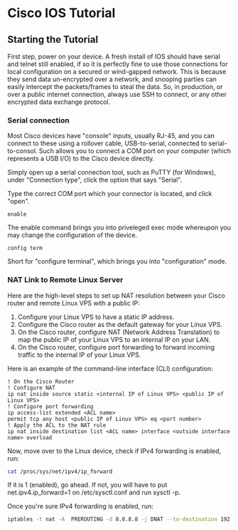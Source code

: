 # Cisco IOS Tutorial

## Starting the Tutorial
First step, power on your device. A fresh install of IOS should have serial and telnet still enabled, if so it is perfectly fine to use those connections for local configuration on a secured or wind-gapped network. This is because they send data un-encrypted over a network, and snooping parties can easily intercept the packets/frames to steal the data. So, in production, or over a public internet connection, always use SSH to connect, or any other encrypted data exchange protocol. 

### Serial connection
Most Cisco devices have "console" inputs, usually RJ-45, and you can connect to these using a rollover cable, USB-to-serial, connected to serial-to-consol. Such allows you to connect a COM port on your computer (which represents a USB I/O) to the Cisco device directly.

Simply open up a serial connection tool, such as PuTTY (for Windows), under "Connection type", click the option that says "Serial".

Type the correct COM port which your connector is located, and click "open".

```
enable
```

The enable command brings you into priveleged exec mode whereupon you may change the configuration of the device.


```
config term
```

Short for "configure terminal", which brings you into "configuration" mode.

### NAT Link to Remote Linux Server
Here are the high-level steps to set up NAT resolution between your Cisco router and remote Linux VPS with a public IP:
1. Configure your Linux VPS to have a static IP address.
2. Configure the Cisco router as the default gateway for your Linux VPS.
3. On the Cisco router, configure NAT (Network Address Translation) to map the public IP of your Linux VPS to an internal IP on your LAN.
4. On the Cisco router, configure port forwarding to forward incoming traffic to the internal IP of your Linux VPS.

Here is an example of the command-line interface (CLI) configuration:
```
! On the Cisco Router
! Configure NAT
ip nat inside source static <internal IP of Linux VPS> <public IP of Linux VPS>
! Configure port forwarding
ip access-list extended <ACL name>
permit tcp any host <public IP of Linux VPS> eq <port number>
! Apply the ACL to the NAT rule
ip nat inside destination list <ACL name> interface <outside interface name> overload
```

Now, move over to the Linux device, check if IPv4 forwarding is enabled, run:
```sh
cat /proc/sys/net/ipv4/ip_forward
```
If it is 1 (enabled), go ahead. If not, you will have to put net.ipv4.ip_forward=1 on /etc/sysctl.conf and run sysctl -p.

Once you're sure IPv4 forwarding is enabled, run:
```sh
iptables -t nat -A  PREROUTING -d 8.8.8.8 -j DNAT --to-destination 192.168.0.10
```


